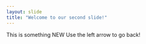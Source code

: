 ```yaml
---
layout: slide
title: "Welcome to our second slide!"
---
```

This is something NEW
Use the left arrow to go back!

